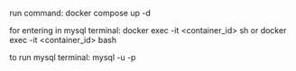 run command:
docker compose up -d

for entering in mysql terminal:
docker exec -it <container_id> sh
or
docker exec -it <container_id> bash

to run mysql terminal:
mysql -u <username> -p <password>
